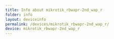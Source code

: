 ```yaml
---
title: Info about mikrotik_rbwapr-2nd_wap_r
folder: info
layout: deviceinfo
permalink: /devices/mikrotik_rbwapr-2nd_wap_r/
device: mikrotik_rbwapr-2nd_wap_r
---
```

